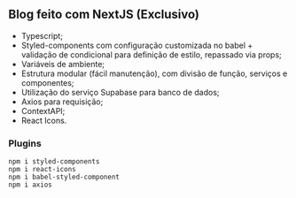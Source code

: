 ## Blog feito com NextJS (Exclusivo)

- Typescript;
- Styled-components com configuração customizada no babel + validação de condicional para definição de estilo, repassado via props;
- Variáveis de ambiente;
- Estrutura modular (fácil manutenção), com divisão de função, serviços e componentes;
- Utilização do serviço Supabase para banco de dados;
- Axios para requisição;
- ContextAPI;
- React Icons.



### Plugins

```
npm i styled-components
npm i react-icons
npm i babel-styled-component
npm i axios

```

